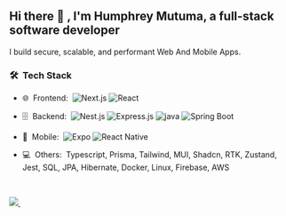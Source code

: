 <h2> Hi there 👋 , I'm Humphrey Mutuma, a full-stack software developer </h2>

I build secure, scalable, and performant Web And Mobile Apps. 

<h3> 🛠 &nbsp;Tech Stack</h3>

- 🌐 &nbsp;Frontend:&nbsp;
  ![Next.js](https://img.shields.io/badge/-Next.js-0A1A2F?style=flat&logo=next.js)
  ![React](https://img.shields.io/badge/-React.js-0A1A2F?style=flat&logo=react)
 
- 🗄 &nbsp;Backend:&nbsp;
   ![Nest.js](https://img.shields.io/badge/-Nest.js-0A1A2F?style=flat&logo=Nest.js)
  ![Express.js](https://img.shields.io/badge/-Express.js-0A1A2F?style=flat&logo=Express.js)
  ![java](https://img.shields.io/badge/-Java-0A1A2F?style=flat&logo=java)
  ![Spring Boot](https://img.shields.io/badge/-springboot-0A1A2F?style=flat&logo=SpringBoot)
- 📱 &nbsp;Mobile:&nbsp;
  ![Expo](https://img.shields.io/badge/-Expo-0A1A2F?style=flat&logo=Expo)
  ![React Native](https://img.shields.io/badge/-React_Native-0A1A2F?style=flat&logo=ReactNative)
 - 💻 &nbsp;Others:&nbsp;
  Typescript, Prisma, Tailwind, MUI, Shadcn, RTK, Zustand, Jest, SQL, JPA, Hibernate, Docker, Linux, Firebase, AWS
 
  
<br/>
<p align="left">
 
  <a href="humphreymutuma01@gmail.com">
    <img src="https://img.shields.io/badge/Gmail-D14836?style=for-the-badge&logo=gmail&logoColor=white" />
  </a>&nbsp;&nbsp;
 </p>
<br/>
